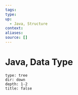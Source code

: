 ```yaml
---
tags:
type:
up:
  - Java, Structure
context:
aliases:
source: []
---
```


# Java, Data Type

```breadcrumbs
type: tree
dir: down
depth: 1-2
title: false
```
